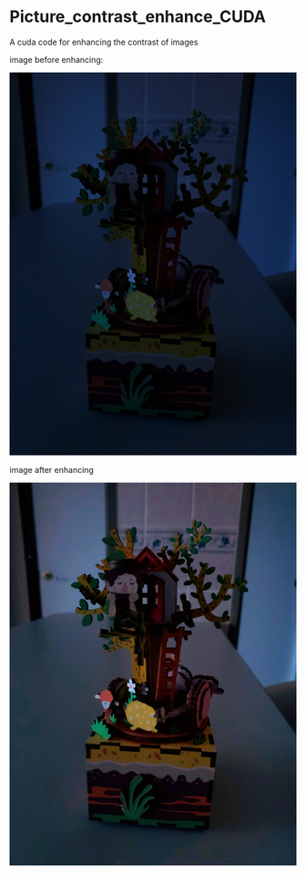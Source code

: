 # Picture_contrast_enhance_CUDA
A cuda code for enhancing the contrast of images

image before enhancing:

![alt text](image_enhancer/original.jpg)



image after enhancing

![alt text](image_enhancer/enhanced.jpg)
